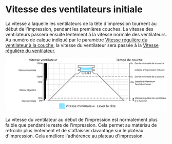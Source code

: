 Vitesse des ventilateurs initiale
====
La vitesse à laquelle les ventilateurs de la tête d'impression tournent au début de l'impression, pendant les premières couches. La vitesse des ventilateurs passera ensuite lentement à la vitesse normale des ventilateurs. Au numéro de calque indiqué par le paramètre [Vitesse régulière du ventilateur à la couche](cool_fan_full_layer.md), la vitesse du ventilateur sera passée à la [Vitesse régulière du ventilateur](cool_fan_speed_min.md).

![Quelle vitesse de ventilateur est utilisée où](../images/cool_fan_speed_fr.svg)

La vitesse du ventilateur au début de l'impression est normalement plus faible que pendant le reste de l'impression. Cela permet au matériau de refroidir plus lentement et de s'affaisser davantage sur le plateau d'impression. Cela améliore l'adhérence au plateau d'impression.
